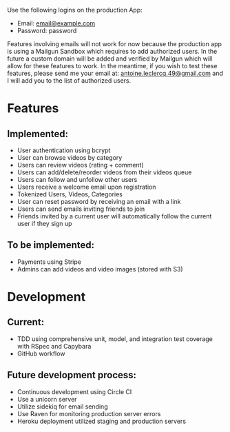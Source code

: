 Use the following logins on the production App:
- Email: email@example.com
- Password: password

Features involving emails will not work for now because the production app is using a Mailgun Sandbox which requires to add authorized users. In the future a custom domain will be added and verified by Mailgun which will allow for these features to work. 
In the meantime, if you wish to test these features, please send me your email at: antoine.leclercq.49@gmail.com and I will add you to the list of authorized users.

# Features
## Implemented:
- User authentication using bcrypt
- User can browse videos by category
- Users can review videos (rating + comment)
- Users can add/delete/reorder videos from their videos queue
- Users can follow and unfollow other users
- Users receive a welcome email upon registration
- Tokenized Users, Videos, Categories
- User can reset password by receiving an email with a link
- Users can send emails inviting friends to join
- Friends invited by a current user will automatically follow the current user if they sign up

## To be implemented:
- Payments using Stripe
- Admins can add videos and video images (stored with S3)

# Development
## Current:
- TDD using comprehensive unit, model, and integration test coverage with RSpec and Capybara
- GitHub workflow

## Future development process:
- Continuous development using Circle CI
- Use a unicorn server
- Utilize sidekiq for email sending
- Use Raven for monitoring production server errors
- Heroku deployment utilized staging and production servers
